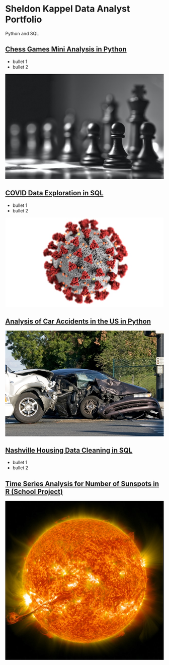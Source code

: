 # Sheldon Kappel Data Analyst Portfolio

Python and SQL

## [Chess Games Mini Analysis in Python](https://github.com/sheldonkappel/chess_mini_analysis)
* bullet 1
* bullet 2

<img src = "images/chess.jpg" alt = "">

## [COVID Data Exploration in SQL](https://github.com/sheldonkappel/COVID_data_exploration)
* bullet 1
* bullet 2

<img src = "images/covid_stock_photo.jpg" alt = "">

## [Analysis of Car Accidents in the US in Python](https://github.com/sheldonkappel/us_car_accidents_mini_analysis)

<img src = "images/car_accident.jpg" alt = "">

## [Nashville Housing Data Cleaning in SQL](https://github.com/sheldonkappel/nashville_housing_data_cleaning/tree/main)
* bullet 1
* bullet 2

## [Time Series Analysis for Number of Sunspots in R (School Project)](https://github.com/sheldonkappel/sunspots_time_series_analysis)

<img src = "images/nasa-JHyiw_dpALk-unsplash.jpg" alt = "">
